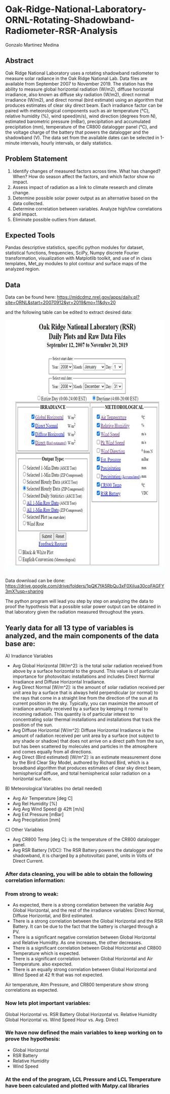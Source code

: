 # Oak-Ridge-National-Laboratory-ORNL-Rotating-Shadowband-Radiometer-RSR-Analysis
Gonzalo Martinez Medina

## Abstract
 
Oak Ridge National Laboratory uses a rotating shadowband radiometer to measure solar radiance in the Oak Ridge National Lab. Data files are available from September 2007 to November 2019. The station has the ability to measure global horizontal radiation (W/m2), diffuse horizontal irradiance, also known as diffuse sky radiation (W/m2), direct normal irradiance (W/m2), and direct normal (bird estimate) using an algorithm that produces estimates of clear sky direct beam.  Each irradiance factor can be paired with meteorological components such as air temperature (℃), relative humidity (%), wind speed(m/s), wind direction (degrees from N), estimated barometric pressure (mBar), precipitation and accumulated precipitation (mm), temperature of the CR800 datalogger panel (℃), and the voltage charge of the battery that powers the datalogger and the shadowband (V). The data set from the available dates can be selected in 1-minute intervals, hourly intervals, or daily statistics.

## Problem Statement

1.	Identify changes of measured factors across time. What has changed? When? How do season affect the factors, and which factor show no impact.
2.	Assess impact of radiation as a link to climate research and climate change.
3.	Determine possible solar power output as an alternative based on the data collected.
4.	Determine correlation between variables. Analyze high/low correlations and impact.
5.	Eliminate possible outliers from dataset.

## Expected Tools

Pandas descriptive statistics, specific python modules for dataset, statistical functions, frequencies, SciPy, Numpy discrete Fourier transformation, visualization with Matplotlib toolkit, and use of in class templates, Met_py modules to plot contour and surface maps of the analyzed region.

## Data

Data can be found here: 
https://midcdmz.nrel.gov/apps/daily.pl?site=ORNL&start=20070912&yr=2019&mo=11&dy=20

and the following table can be edited to extract desired data:
<p align="left">
  <img src="/Data selection image.JPG" height="800" title="hover text">
</p>


Data download can be done:
https://drive.google.com/drive/folders/1pQK7fA5RbQu3xF0XiIua30coFAGFY3mX?usp=sharing

The python program will lead you step by step on analyzing the data to proof the hypothesis that a possible solar power output can be 
obtained in that laboratory given the radiation measured throughout the years.

## Yearly data for all 13 type of variables is analyzed, and the main components of the data base are:

A) Irradiance Variables
* Avg Global Horizontal [W/m^2]: is the total solar radiation received from above by a surface horizontal to the ground. This value is of particular importance for photovoltaic installations and includes Direct Normal Irradiance and Diffuse Horizontal Irradiance.
* Avg Direct Normal [W/m^2]: is the amount of solar radiation received per unit area by a surface that is always held perpendicular (or normal) to the rays that come in a straight line from the direction of the sun at its current position in the sky. Typically, you can maximize the amount of irradiance annually received by a surface by keeping it normal to incoming radiation. This quantity is of particular interest to concentrating solar thermal installations and installations that track the position of the sun.
* Avg Diffuse Horizontal [W/m^2]: Diffuse Horizontal Irradiance is the amount of radiation received per unit area by a surface (not subject to any shade or shadow) that does not arrive on a direct path from the sun, but has been scattered by molecules and particles in the atmosphere and comes equally from all directions.
* Avg Direct (Bird estimated) [W/m^2]: is an estimate measurement done by the Bird Clear Sky Model, authored by Richard Bird, which is a broadband algorithm that produces estimates of clear sky direct beam, hemispherical diffuse, and total hemispherical solar radiation on a horizontal surface.

B) Meteorological Variables (no detail needed)
* Avg Air Temperature [deg C]          
* Avg Rel Humidity [%]               
* Avg Avg Wind Speed @ 42ft [m/s]      
* Avg Est Pressure [mBar]              
* Avg Precipitation [mm]               

C) Other Variables
* Avg CR800 Temp [deg C]: is the temperature of the CR800 datalogger panel.
* Avg RSR Battery [VDC]: The RSR Battery powers the datalogger and the shadowband, it is charged by a photovoltaic panel, units in Volts of Direct Current.

### After data cleaning, you will be able to obtain the following correlation information:
### From strong to weak:

* As expected, there is a strong correlation between the variable Avg Global Horizontal, and the rest of the irradiance variables: Direct Normal, Diffuse Horizontal, and Bird estimated.
* There is a strong correlation between the Global Horizontal and the RSR Battery. It can be due to the fact that the battery is charged through a PV.
* There is a significant negative correlation between Global Horizontal and Relative Humidity. As one increases, the other decreases.
* There is a significant correlation between Global Horizontal and CR800 Temperature which is expected.
* There is a significant correlation between Global Horizontal and Air Temperature. also expected.
* There is an equally strong correlation between Global Horizontal and Wind Speed at 42 ft that was not expected.

Air temperature, Atm Pressure, and CR800 temperature show strong correlations as expected.

### Now lets plot important variables:
 Global Horizontal vs. RSR Battery
 Global Horizontal vs. Relative Humidity
 Global Horizontal vs. Wind Speed
 Hour vs. Avg. Direct
 
 ### We have now defined the main variables to keep working on to prove the hypothesis:
 * Global Horizontal
 * RSR Battery
 * Relative Humidity
 * Wind Speed

### At the end of the program, LCL Pressure and LCL Temperature have been calculated and plotted with Matpy.cal libraries
